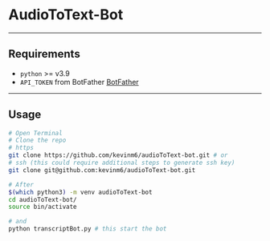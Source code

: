 # AudioToText-Bot

---

## Requirements

- `python` >= v3.9
- `API_TOKEN` from BotFather [BotFather](t.me/BotFather)

---

## Usage
```bash
# Open Terminal
# Clone the repo
# https
git clone https://github.com/kevinm6/audioToText-bot.git # or
# ssh (this could require additional steps to generate ssh key)
git clone git@github.com:kevinm6/audioToText-bot.git

# After
$(which python3) -m venv audioToText-bot
cd audioToText-bot/
source bin/activate

# and
python transcriptBot.py # this start the bot
```
